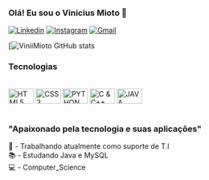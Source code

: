 ### Olá! Eu sou o Vinicius Mioto 👋

[![Linkedin](https://img.shields.io/badge/LinkedIn-0077B5?style=for-the-badge&logo=linkedin&logoColor=white)](https://www.linkedin.com/in/vinicius-mioto-de-assis-a66089243/)
[![Instagram](https://img.shields.io/badge/Instagram-E4405F?style=for-the-badge&logo=instagram&logoColor=white)](https://www.instagram.com/mioto_vini/)
[![Gmail](https://img.shields.io/badge/Gmail-D14836?style=for-the-badge&logo=gmail&logoColor=white)](viniciusmioto.contato@gmail.com)


[![ViniiMioto GitHub stats](https://github-readme-stats.vercel.app/api?username=ViniiMioto&show_icons=true&theme=tokyonight)

### Tecnologias
<div style="display: inline_block"><br/>
    <img align="center" alt="HTML5" height="30px" width="50px" src="https://cdn.jsdelivr.net/gh/devicons/devicon/icons/html5/html5-plain.svg"/>
    <img align="center" alt="CSS3" height="30px" width="50px" src="https://cdn.jsdelivr.net/gh/devicons/devicon/icons/css3/css3-plain.svg"/>
    <img align="center" alt="PYTHON" height="30px" width="50px" src="https://cdn.jsdelivr.net/gh/devicons/devicon/icons/python/python-original.svg"/>
    <img align="center" alt="C & C++" height="30px" width="50px" src="https://cdn.jsdelivr.net/gh/devicons/devicon/icons/c/c-plain.svg"/>
    <img align="center" alt="JAVA" height="30px" width="50px" src="https://cdn.jsdelivr.net/gh/devicons/devicon/icons/java/java-original.svg"/>
</div><br/>

### "Apaixonado pela tecnologia e suas aplicações"<br/>

💼 - Trabalhando atualmente como suporte de T.I<br/>
📚 - Estudando Java e MySQL<br/>
💻 - Computer_Science
